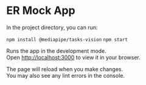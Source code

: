 # ER Mock App

In the project directory, you can run:

`npm install @mediapipe/tasks-vision`
`npm start`

Runs the app in the development mode.\
Open [http://localhost:3000](http://localhost:3000) to view it in your browser.

The page will reload when you make changes.\
You may also see any lint errors in the console.
